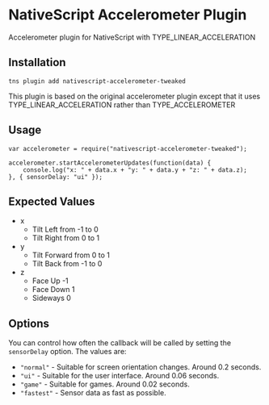 # NativeScript Accelerometer Plugin
Accelerometer plugin for NativeScript with TYPE_LINEAR_ACCELERATION

## Installation
```
tns plugin add nativescript-accelerometer-tweaked
```

This plugin is based on the original accelerometer plugin except that it uses TYPE_LINEAR_ACCELERATION rather than TYPE_ACCELEROMETER

## Usage
```
var accelerometer = require("nativescript-accelerometer-tweaked");

accelerometer.startAccelerometerUpdates(function(data) {
    console.log("x: " + data.x + "y: " + data.y + "z: " + data.z);
}, { sensorDelay: "ui" });
```

## Expected Values

 * x 
    * Tilt Left from -1 to 0 
    * Tilt Right from 0 to 1
 * y 
    * Tilt Forward from 0 to 1
    * Tilt Back from -1 to 0
 * z
    * Face Up -1
    * Face Down 1
    * Sideways 0

## Options

You can control how often the callback will be called by setting the `sensorDelay` option. The values are:
* `"normal"` - Suitable for screen orientation changes. Around 0.2 seconds.
* `"ui"` - Suitable for the user interface. Around 0.06 seconds.
* `"game"` - Suitable for games. Around 0.02 seconds.
* `"fastest"` - Sensor data as fast as possible.
